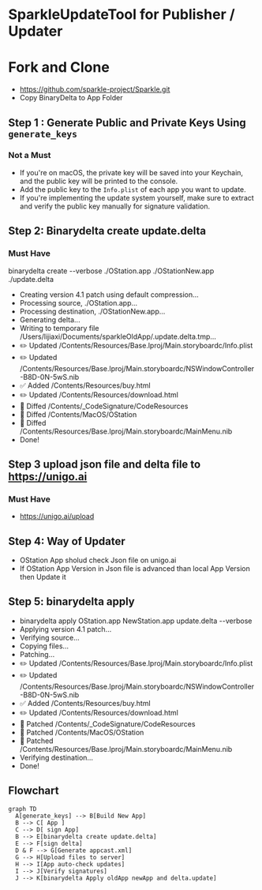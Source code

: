 # SparkleUpdateTool for Publisher / Updater

# Fork and Clone  
- https://github.com/sparkle-project/Sparkle.git
- Copy BinaryDelta to App Folder

## Step 1 : Generate Public and Private Keys Using `generate_keys`

### Not a Must
- If you're on macOS, the private key will be saved into your Keychain, and the public key will be printed to the console.
- Add the public key to the `Info.plist` of each app you want to update.
- If you're implementing the update system yourself, make sure to extract and verify the public key manually for signature validation.


## Step 2: Binarydelta create update.delta

### Must Have
binarydelta create --verbose ./OStation.app ./OStationNew.app ./update.delta

- Creating version 4.1 patch using default compression...
- Processing source, ./OStation.app...
- Processing destination, ./OStationNew.app...
- Generating delta...
- Writing to temporary file /Users/lijiaxi/Documents/sparkleOldApp/.update.delta.tmp...
- ✏️  Updated /Contents/Resources/Base.lproj/Main.storyboardc/Info.plist
- ✏️  Updated /Contents/Resources/Base.lproj/Main.storyboardc/NSWindowController-B8D-0N-5wS.nib
- ✅  Added /Contents/Resources/buy.html
- ✏️  Updated /Contents/Resources/download.html
- 🔨  Diffed /Contents/_CodeSignature/CodeResources
- 🔨  Diffed /Contents/MacOS/OStation
- 🔨  Diffed /Contents/Resources/Base.lproj/Main.storyboardc/MainMenu.nib
- Done!

## Step 3 upload json file and delta file to https://unigo.ai 
### Must Have

- https://unigo.ai/upload

## Step 4:  Way of Updater
- OStation App sholud check Json file on unigo.ai 
- If OStation App Version in Json file is advanced than local App Version then Update it 

## Step 5:  binarydelta apply 
- binarydelta apply OStation.app NewStation.app update.delta --verbose
- Applying version 4.1 patch...
- Verifying source...
- Copying files...
- Patching...
- ✏️  Updated /Contents/Resources/Base.lproj/Main.storyboardc/Info.plist
- ✏️  Updated /Contents/Resources/Base.lproj/Main.storyboardc/NSWindowController-B8D-0N-5wS.nib
- ✅  Added /Contents/Resources/buy.html
- ✏️  Updated /Contents/Resources/download.html
- 🔨  Patched /Contents/_CodeSignature/CodeResources
- 🔨  Patched /Contents/MacOS/OStation
- 🔨  Patched /Contents/Resources/Base.lproj/Main.storyboardc/MainMenu.nib
- Verifying destination...
- Done!


## Flowchart

```mermaid
graph TD
  A[generate_keys] --> B[Build New App]
  B --> C[ App ]
  C --> D[ sign App]
  B --> E[binarydelta create update.delta]
  E --> F[sign delta]
  D & F --> G[Generate appcast.xml]
  G --> H[Upload files to server]
  H --> I[App auto-check updates]
  I --> J[Verify signatures]
  J --> K[binarydelta Apply oldApp newApp and delta.update]
  
```



